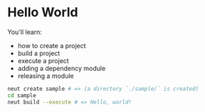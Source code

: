 # Hello World

You'll learn:

- how to create a project
- build a project
- execute a project
- adding a dependency module
- releasing a module

```sh
neut create sample # => (a directory `./sample/` is created)
cd sample
neut build --execute # => Hello, world!
```
